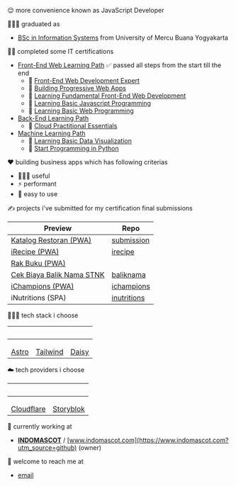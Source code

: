 😌 more convenience known as JavaScript Developer

👨🏻‍🎓 graduated as 
- [BSc in Information Systems](https://pddikti.kemdikbud.go.id/data_mahasiswa/QTEyRDFBODctRTA3RC00MDJGLUI3M0YtNzUxNTEzQTREQkY3) from University of Mercu Buana Yogyakarta

🧑‍💻 completed some IT certifications
- [Front-End Web Learning Path](https://www.dicoding.com/learningpaths/22) ✅ passed all steps from the start till the end
  - 📄 [Front-End Web Development Expert](https://www.dicoding.com/certificates/MEPJVN0G4P3V) 
  - 📄 [Building Progressive Web Apps](https://www.dicoding.com/certificates/GRX5G2N5YX0M) 
  - 📄 [Learning Fundamental Front-End Web Development](https://www.dicoding.com/certificates/OQLZ9LWLDP5D) 
  - 📄 [Learning Basic Javascript Programming](https://www.dicoding.com/certificates/2VX31QMVNZYQ) 
  - 📄 [Learning Basic Web Programming](https://www.dicoding.com/certificates/GRX52N37RX0M) 
- [Back-End Learning Path](https://www.dicoding.com/learningpaths/41) 
  - 📄 [Cloud Practitional Essentials](https://www.dicoding.com/certificates/07Z6L78MMPQR) 
- [Machine Learning Path](https://www.dicoding.com/learningpaths/30) 
  - 📄 [Learning Basic Data Visualization](https://www.dicoding.com/certificates/ERZRGEYRQPYV)
  - 📄 [Start Programming in Python](https://www.dicoding.com/certificates/GRX5QWQJVZ0M)

❤️ building business apps which has following criterias
- 👨‍👩‍👧 useful
- ⚡️ performant
- 📱 easy to use

✍️ projects i've submitted for my certification final submissions

| Preview | Repo |
|--|--|
| [Katalog Restoran (PWA)](https://katalog-restoran-pwa.jamal.indomascot.com/) | [submission](https://github.com/jamaluddinrumi/jamaluddinrumi/submission) |
| [iRecipe (PWA)](https://irecipe.jamal.indomascot.com/) | [irecipe](https://github.com/jamaluddinrumi/jamaluddinrumi/irecipe) |
| [Rak Buku (PWA)](https://rakbuku.jamal.indomascot.com/) | |
| [Cek Biaya Balik Nama STNK](https://baliknama.jamal.indomascot.com/) | [baliknama](https://github.com/jamaluddinrumi/jamaluddinrumi/baliknama) |
| [iChampions (PWA)](https://ichampions.jamal.indomascot.com/) | [ichampions](https://github.com/jamaluddinrumi/jamaluddinrumi/ichampions) |
| iNutritions (SPA) | [inutritions](https://github.com/jamaluddinrumi/jamaluddinrumi/inutritions) |

👨🏻‍💻 tech stack i choose

| &nbsp;| &nbsp;   | &nbsp;|
|:-----:|:--------:|:-----:| 
| <img height="16px" src="https://cdn.svgporn.com/logos/astro-icon.svg" /> <br /> [Astro](https://astro.build) | <img height="16px" src="https://cdn.svgporn.com/logos/tailwindcss-icon.svg" /> <br /> [Tailwind](https://tailwindcss.com/) | <img height="16px" src="https://cdn.svgporn.com/logos/daisyUI.svg" /> <br /> [Daisy](https://daisyui.com/) |

☁️ tech providers i choose

| &nbsp;| &nbsp;   |
|:-----:|:--------:|
| <img height="16px" src="https://cdn.svgporn.com/logos/cloudflare.svg" /> <br /> [Cloudflare](https://www.cloudflare.com) | <img height="16px" src="https://cdn.svgporn.com/logos/storyblok-icon.svg" /> <br /> [Storyblok](https://www.storyblok.com) |

💼 currently working at 
- [**INDOMASCOT**](https://www.indomascot.com/?utm_source=github) / [www.indomascot.com](https://www.indomascot.com?utm_source=github) (owner)

📩 welcome to reach me at 
- [email](mailto:jamal@indomascot.com)
